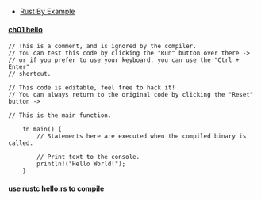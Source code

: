 
- [Rust By Example](https://doc.rust-lang.org/rust-by-example/index.html)

####  [ch01 hello](https://doc.rust-lang.org/rust-by-example/hello.html) 
    // This is a comment, and is ignored by the compiler.
    // You can test this code by clicking the "Run" button over there ->
    // or if you prefer to use your keyboard, you can use the "Ctrl + Enter"
    // shortcut.

    // This code is editable, feel free to hack it!
    // You can always return to the original code by clicking the "Reset" button ->

    // This is the main function.

        fn main() {
            // Statements here are executed when the compiled binary is called.

            // Print text to the console.
            println!("Hello World!");
        }

#### use rustc hello.rs to compile
